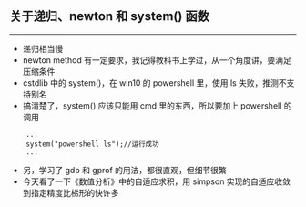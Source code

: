 ## 关于递归、newton 和 system() 函数
---
- 递归相当慢
- newton method 有一定要求，我记得教科书上学过，从一个角度讲，要满足压缩条件
- cstdlib 中的 system()，在 win10 的 powershell 里，使用 ls 失败，推测不支持别名
- 搞清楚了，system() 应该只能用 cmd 里的东西，所以要加上 powershell 的调用
```
    ...
    system("powershell ls");//运行成功
    ...
```
- 另，学习了 gdb 和 gprof 的用法，都很直观，但细节很繁
- 今天看了一下《数值分析》中的自适应求积，用 simpson 实现的自适应收敛到指定精度比梯形的快许多